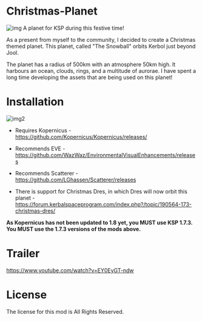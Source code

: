 # Christmas-Planet
![img](https://i.imgur.com/utRutc4.jpg)
A planet for KSP during this festive time!

As a present from myself to the community, I decided to create a Christmas themed planet. This planet, called "The Snowball" orbits Kerbol just beyond Jool.

The planet has a radius of 500km with an atmosphere 50km high. It harbours an ocean, clouds, rings, and a multitude of aurorae. I have spent a long time developing the assets that are being used on this planet!

# Installation
![img2](https://cdn.discordapp.com/attachments/345282910926143498/659125509833359377/unknown.png)
* Requires Kopernicus - https://github.com/Kopernicus/Kopernicus/releases/
* Recommends EVE - https://github.com/WazWaz/EnvironmentalVisualEnhancements/releases
* Recommends Scatterer - https://github.com/LGhassen/Scatterer/releases

* There is support for Christmas Dres, in which Dres will now orbit this planet - https://forum.kerbalspaceprogram.com/index.php?/topic/190564-173-christmas-dres/

**As Kopernicus has not been updated to 1.8 yet, you MUST use KSP 1.7.3. You MUST use the 1.7.3 versions of the mods above.**

# Trailer
https://www.youtube.com/watch?v=EY0EyGT-ndw


# License
The license for this mod is All Rights Reserved.
